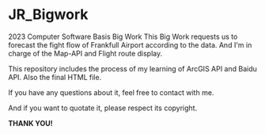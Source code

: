 # JR_Bigwork
2023 Computer Software Basis Big Work
This Big Work requests us to forecast the fight flow of Frankfull Airport according to the data. And I'm in charge of the Map-API and Flight route display.

This repository includes the process of my learning of ArcGIS API and Baidu API. Also the final HTML file.

If you have any questions about it, feel free to contact with me.

And if you want to quotate it, please respect its copyright.

**THANK YOU!**
